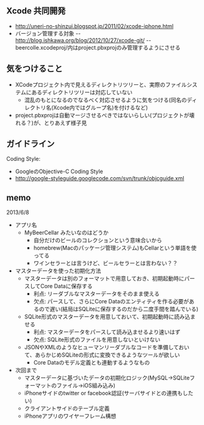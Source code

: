Xcode 共同開発
--------------
- http://uneri-no-shinzui.blogspot.jp/2011/02/xcode-iphone.html
- バージョン管理する対象
-- http://blog.ishkawa.org/blog/2012/10/27/xcode-git/
-- beercolle.xcodeproj/内はproject.pbxprojのみ管理するようにさせる


気をつけること
--------------
- XCodeプロジェクト内で見えるディレクトリツリーと、実際のファイルシステムにあるディレクトリツリーは対応していない
    - 混乱のもとになるのでなるべく対応させるように気をつける(同名のディレクトリ名(Xcode内ではグループ名)を付けるなど)
- project.pbxprojは自動マージさせるべきではないらしい(プロジェクトが壊れる？)が、とりあえず様子見

ガイドライン
------------
Coding Style:
- GoogleのObjective-C Coding Style
- http://google-styleguide.googlecode.com/svn/trunk/objcguide.xml



memo
------
2013/6/8
- アプリ名
    - MyBeerCellar みたいなのはどうか
        - 自分だけのビールのコレクションという意味合いから
        - homebrew(Macのパッケージ管理システム)もCellarという単語を使ってる
        - ワインセラーとは言うけど、ビールセラーとは言わない？？
- マスターデータを使った初期化方法
    - マスターデータは別のフォーマットで用意しておき、初期起動時にパースしてCore Dataに保存する
        - 利点: リーダブルなマスターデータをそのまま使える
        - 欠点: パースして、さらにCore Dataのエンティティを作る必要があるので遅い(結局はSQLiteに保存するのだから二度手間を踏んでいる)
    - SQLite形式のマスターデータを用意しておいて、初期起動時に読み込ませる
        - 利点: マスターデータをパースして読み込ませるより速いはず
        - 欠点: SQLite形式のファイルを用意しないといけない
    - JSONやXMLのようなヒューマンリーダブルなコードを準備しておいて、あらかじめSQLiteの形式に変換できるようなツールが欲しい
        - Core Dataのモデル定義とも連動するようなもの
- 次回まで
    - マスターデータに基づいたデータの初期化ロジック(MySQL->SQLiteフォーマットのファイル->iOS組み込み)
    - iPhoneサイドのtwitter or facebook認証(サーバサイドとの連携もしたい)
    - クライアントサイドのテーブル定義
    - iPhoneアプリのワイヤーフレーム構想

